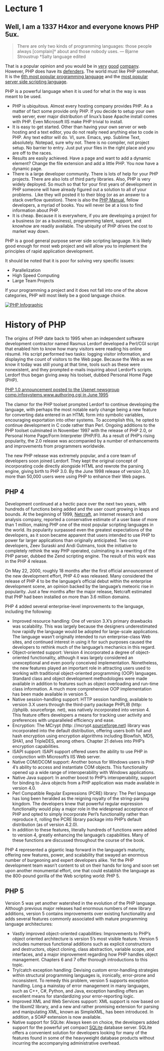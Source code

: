 # Lecture 1
## Well, I am a 1337 H4xor and everyone knows PHP 5ux.

>There are only two kinds of programming languages: those people always [complain]† about and those nobody uses.
> — Bjarne Stroustrup
>†Salty language edited

That is a popular opinion and you would be in [very](http://eev.ee/blog/2012/04/09/php-a-fractal-of-bad-design/) [good](http://blog.codinghorror.com/the-php-singularity/) [company](http://www.marco.org/2012/06/29/php-addiction). However, PHP does have its [defenders](http://www.sitepoint.com/can-great-apps-written-php-interview-series/). The world must like PHP somewhat. It is the [6th most popular
programming language](http://www.tiobe.com/index.php/content/paperinfo/tpci/index.html) and the [most popular](http://php.net/usage.php) [server side scripting language](http://w3techs.com/technologies/details/pl-php/all/all).

PHP is a powerful language when it is used for what in the way is was meant to be used.

-   PHP is ubiquitous. Almost every hosting company provides PHP. As a matter of fact some provide only PHP. If you decide to setup your own web server, ever major distribution of linux’s base Apache install comes with PHP. Even Microsoft IIS make PHP trivial to install.
-   It is easy to get started. Other than having your own server or web hosting and a text editor, you do not really need anything else to code in PHP. Any text editor will do. VI, sure. Emacs, yep. Sublime Text, absolutely. Notepad, sure why not. There is no compiler, not project setup. No barrier to entry. Just put your files in the right place and you are off to the races.
-   Results are easily achieved. Have a page and want to add a dynamic element? Change the file extension and add a little PHP. You now have a dynamic page.
-   There is a large developer community. There is lots of help for your PHP projects. There are also lots of third party libraries. Also, PHP is very widely deployed. So much so that for your first years of development in PHP someone will have already figured out a solution to all of your problems.  Like they will posted it to their blog (or as an answer to a stack overflow question). There is also the [PHP Manual](http://www.php.net/manual/en/), fellow developers, a myriad of books. You will never be at a loss to find information about PHP.
-   It is cheap. Because it is everywhere, if you are developing a project for a business (or as a business), programming talent, support, and knowhow are readily available. The ubiquity of PHP drives the cost to market way down.

PHP is a good general purpose server side scripting language. It is likely good enough for most web project and will allow you to implement the principles of rapid application development.

It should be noted that it is poor for solving very specific issues:

 - Parallelization
 - High Speed Computing
 - Large Team Projects

If your programming a project and it does not fall into one of the above categories, PHP will most likely be a good language choice.

[![PHP Infographic](./images/PHP_Inforgraphic.jpg)](http://www.whoishostingthis.com/blog/wp-content/uploads/2014/08/What-Code-Should-You-Learn.jpg)

# History of PHP

The origins of PHP date back to 1995 when an independent software development contractor named Rasmus Lerdorf developed a Perl/CGI script that enabled him to know how many visitors were reading his online résumé. His script performed two tasks: logging visitor information, and displaying the count of visitors to the Web page. Because the Web as we know it today was still young at that time, tools such as these were nonexistent, and they prompted e-mails inquiring about Lerdorf’s scripts. Lerdorf thus began giving away his toolset, dubbed Personal Home Page (PHP).

[PHP 1.0 announcement posted to the Usenet newsgroup comp.infosystems.www.authoring.cgi in June 1995](http://groups.google.com/group/comp.infosystems.www.authoring.cgi/msg/cc7d43454d64d133)

The clamor for the PHP toolset prompted Lerdorf to continue developing the language, with perhaps the most notable early change being a new feature for converting data entered in an HTML form into symbolic variables, encouraging exportation into other systems. To accomplish this, he opted to continue development in C code rather than Perl. Ongoing additions to the PHP toolset culminated in November 1997 with the release of PHP 2.0, or Personal Home Page/Form Interpreter (PHP/FI). As a result of PHP’s rising popularity, the 2.0 release was accompanied by a number of enhancements and improvements from programmers worldwide.

The new PHP release was extremely popular, and a core team of developers soon joined Lerdorf. They kept the original concept of incorporating code directly alongside HTML and rewrote the parsing engine, giving birth to PHP 3.0. By the June 1998 release of version 3.0, more than 50,000 users were using PHP to enhance their Web pages.

## PHP 4

Development continued at a hectic pace over the next two years, with hundreds of functions being added and the user count growing in leaps and bounds. At the beginning of 1999, [Netcraft](http://www.netcraft.com), an Internet research and analysis company, reported a conservative estimate of a user base of more than 1 million, making PHP one of the most popular scripting languages in the world. Its popularity surpassed even the greatest expectations of the developers, as it soon became apparent that users intended to use PHP to power far larger applications than originally anticipated. Two core developers, Zeev Suraski and Andi Gutmans, took the initiative to completely rethink the way PHP operated, culminating in a rewriting of the PHP parser, dubbed the Zend scripting engine. The result of this work was in the PHP 4 release.

On May 22, 2000, roughly 18 months after the first official announcement of the new development effort, PHP 4.0 was released. Many considered the release of PHP 4 to be the language’s official debut within the enterprise development scene, an opinion backed by the language’s meteoric rise in popularity. Just a few months after the major release, Netcraft estimated that PHP had been installed on more than 3.6 million domains.

PHP 4 added several enterprise-level improvements to the language, including the following:

-   Improved resource handling: One of version 3.X’s primary drawbacks was scalability. This was largely because the designers underestimated how rapidly the language would be adopted for large-scale applications. The language wasn’t originally intended to run enterprise-class Web sites, and continued interest in using it for such purposes caused the developers to rethink much of the language’s mechanics in this regard.
-   Object-oriented support: Version 4 incorporated a degree of object-oriented functionality, although it was largely considered an unexceptional and even poorly conceived implementation. Nonetheless, the new features played an important role in attracting users used to working with traditional object-oriented programming (OOP) languages. Standard class and object development methodologies were made available in addition to features such as object overloading and run-time class information. A much more comprehensive OOP implementation has been made available in version 5.
-   Native session-handling support: HTTP session handling, available to version 3.X users through the third-party package PHPLIB (http: //phplib. sourceforge. net), was natively incorporated into version 4. This feature offers developers a means for tracking user activity and preferences with unparalleled efficiency and ease.
-   Encryption: The MCrypt (http: //mcrypt.[sourceforge.net](http://sourceforge.net)) library was incorporated into the default distribution, offering users both full and hash encryption using encryption algorithms including Blowfish, MD5, SHA1, and TripleDES, among others. Chapter 21 delves into PHP’s encryption capabilities.
-   ISAPI support: ISAPI support offered users the ability to use PHP in conjunction with Microsoft’s IIS Web server.
-   Native COM/DCOM support: Another bonus for Windows users is PHP 4’s ability to access and instantiate COM objects. This functionality opened up a wide range of interoperability with Windows applications.
-   Native Java support: In another boost to PHP’s interoperability, support for binding to Java objects from a PHP application was made available in version 4.0.
-   Perl Compatible Regular Expressions (PCRE) library: The Perl language has long been heralded as the reigning royalty of the string-parsing kingdom. The developers knew that powerful regular expression functionality would play a major role in the widespread acceptance of PHP and opted to simply incorporate Perl’s functionality rather than reproduce it, rolling the PCRE library package into PHP’s default distribution (as of version 4.2.0).
-   In addition to these features, literally hundreds of functions were added to version 4, greatly enhancing the language’s capabilities. Many of these functions are discussed throughout the course of the book.

PHP 4 represented a gigantic leap forward in the language’s maturity, offering new features, power, and scalability that swayed an enormous number of burgeoning and expert developers alike. Yet the PHP development team wasn’t content to sit on their hands for long and soon set upon another monumental effort, one that could establish the language as the 800-pound gorilla of the Web scripting world: PHP 5.

## PHP 5

Version 5 was yet another watershed in the evolution of the PHP language. Although previous major releases had enormous numbers of new library additions, version 5 contains improvements over existing functionality and adds several features commonly associated with mature programming language architectures:

-   Vastly improved object-oriented capabilities: Improvements to PHP’s object oriented architecture is version 5’s most visible feature. Version 5 includes numerous functional additions such as explicit constructors and destructors, object cloning, class abstraction, variable scope, and interfaces, and a major improvement regarding how PHP handles object management. Chapters 6 and 7 offer thorough introductions to this topic.
-   Try/catch exception handling: Devising custom error-handling strategies within structural programming languages is, ironically, error-prone and inconsistent. To remedy this problem, version 5 supports exception handling. Long a mainstay of error management in many languages, such as C++, C#, Python, and Java, exception handling offers an excellent means for standardizing your error-reporting logic.
-   Improved XML and Web Services support: XML support is now based on the libxml2 library, and a new and rather promising extension for parsing and manipulating XML, known as SimpleXML, has been introduced. In addition, a SOAP extension is now available.
-   Native support for SQLite: Always keen on choice, the developers added support for the powerful yet compact [SQLite](http://www.sqlite.org) database server. SQLite offers a convenient solution for developers looking for many of the features found in some of the heavyweight database products without incurring the accompanying administrative overhead.

